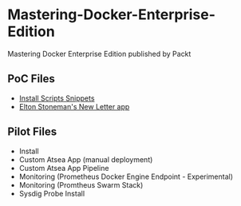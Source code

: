# Mastering-Docker-Enterprise-Edition

Mastering Docker Enterprise Edition published by Packt

## PoC Files 

- [Install Scripts Snippets](../master/PoC/install/Install-EE-Engine-notes.md)
- [Elton Stoneman's New Letter app](../master/PoC/mta-netfx-dev-part-2/README.md)

## Pilot Files

- Install
- Custom Atsea App (manual deployment)
- Custom Atsea App Pipeline
- Monitoring (Prometheus Docker Engine Endpoint - Experimental)
- Monitoring (Promtheus Swarm Stack)
- Sysdig Probe Install